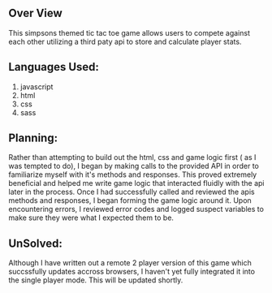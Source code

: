 ## Over View
This simpsons themed tic tac toe game allows users to compete against each
other utilizing a third paty api to store and calculate player stats.


## Languages Used:
1. javascript
2. html
3. css
4. sass

## Planning:
 Rather than attempting to build out the html, css and game logic first ( as
 I was tempted to do), I began by making calls to the provided API in order to familiarize myself with it's methods and responses. This proved extremely beneficial and helped me write game logic that interacted fluidly with the api later in the process. Once I had successfully called and reviewed the apis methods and responses, I began forming the game logic around it. Upon encountering errors, I reviewed error codes and logged suspect variables to make sure they were what I expected them to be.


 ## UnSolved:
Although I have written out a remote 2 player version of this game which
succssfully updates accross browsers, I haven't yet fully integrated it into
the single player mode. This will be updated shortly.
